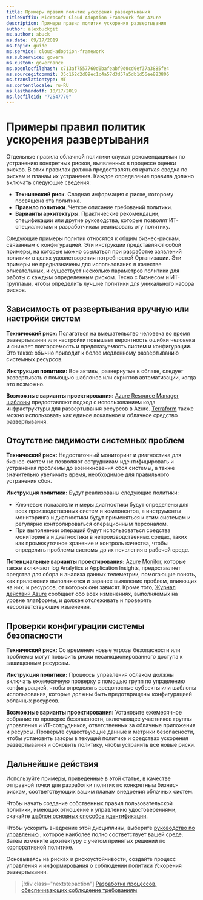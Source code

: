 ```yaml
---
title: Примеры правил политик ускорения развертывания
titleSuffix: Microsoft Cloud Adoption Framework for Azure
description: Примеры правил политик ускорения развертывания
author: alexbuckgit
ms.author: abuck
ms.date: 09/17/2019
ms.topic: guide
ms.service: cloud-adoption-framework
ms.subservice: govern
ms.custom: governance
ms.openlocfilehash: c713af7557760d0bafeabf9d0cd0ef37a3885fe4
ms.sourcegitcommit: 35c162d2d09ec1c4a57d3d57a5db1d56ee883806
ms.translationtype: MT
ms.contentlocale: ru-RU
ms.lasthandoff: 10/17/2019
ms.locfileid: "72547770"
---
```

# <a name="deployment-acceleration-sample-policy-statements"></a>Примеры правил политик ускорения развертывания

Отдельные правила облачной политики служат рекомендациями по устранению конкретных рисков, выявленных в процессе оценки рисков. В этих правилах должна предоставляться краткая сводка по рискам и планам их устранения. Каждое определение правила должно включать следующие сведения:

- **Технический риск**. Сводная информация о риске, которому посвящена эта политика.
- **Правило политики**. Четкое описание требований политики.
- **Варианты архитектуры**. Практические рекомендации, спецификации или другие руководства, которые позволят ИТ-специалистам и разработчикам реализовать эту политику.

Следующие примеры политик относятся к общим бизнес-рискам, связанным с конфигурацией. Эти инструкции представляют собой примеры, на которые можно ссылаться при разработке заявлений политики в целях удовлетворения потребностей Организации. Эти примеры не предназначены для использования в качестве описательных, и существует несколько параметров политики для работы с каждым определенным риском. Тесно с бизнесом и ИТ-группами, чтобы определить лучшие политики для уникального набора рисков.

## <a name="reliance-on-manual-deployment-or-configuration-of-systems"></a>Зависимость от развертывания вручную или настройки систем

**Технический риск:** Полагаться на вмешательство человека во время развертывания или настройки повышает вероятность ошибки человека и снижает повторяемость и предсказуемость систем и конфигурации. Это также обычно приводит к более медленному развертыванию системных ресурсов.

**Инструкция политики:** Все активы, развернутые в облаке, следует развертывать с помощью шаблонов или скриптов автоматизации, когда это возможно.

**Возможные варианты проектирования:** [Azure Resource Manager шаблоны](https://docs.microsoft.com/azure/azure-resource-manager/template-deployment-overview) предоставляют подход с использованием кода инфраструктуры для развертывания ресурсов в Azure. [Terraform](https://docs.microsoft.com/azure/terraform/terraform-overview) также можно использовать как единое локальное и облачное средство развертывания.

## <a name="lack-of-visibility-into-system-issues"></a>Отсутствие видимости системных проблем

**Технический риск:** Недостаточный мониторинг и диагностика для бизнес-систем не позволяют сотрудникам идентифицировать и устранения проблемы до возникновения сбоя системы, а также значительно увеличить время, необходимое для правильного устранения сбоя.

**Инструкция политики:** Будут реализованы следующие политики:

- Ключевые показатели и меры диагностики будут определены для всех производственных систем и компонентов, а инструменты мониторинга и диагностики будут применяться к этим системам и регулярно контролироваться операционным персоналом.
- При выполнении операций будут использоваться средства мониторинга и диагностики в непроизводственных средах, таких как промежуточное хранение и контроль качества, чтобы определить проблемы системы до их появления в рабочей среде.

**Потенциальные варианты проектирования:** [Azure Monitor](https://docs.microsoft.com/azure/azure-monitor), которые также включают log Analytics и Application Insights, предоставляет средства для сбора и анализа данных телеметрии, помогающие понять, как приложения выполняются и заранее выявление проблем, влияющих на них, и ресурсов, от которых они зависят. Кроме того, [Журнал действий Azure](https://docs.microsoft.com/azure/azure-monitor/platform/activity-logs-overview) сообщает обо всех изменениях, выполняемых на уровне платформы, и должен отслеживать и проверять несоответствующие изменения.

## <a name="configuration-security-reviews"></a>Проверки конфигурации системы безопасности

**Технический риск:** Со временем новые угрозы безопасности или проблемы могут повысить риски несанкционированного доступа к защищенным ресурсам.

**Инструкция политики:** Процессы управления облаком должны включать ежемесячную проверку с помощью групп по управлению конфигурацией, чтобы определять вредоносные субъекты или шаблоны использования, которые должны быть предотвращены конфигурацией облачных ресурсов.

**Возможные варианты проектирования:** Установите ежемесячное собрание по проверке безопасности, включающее участников группы управления и ИТ-сотрудников, ответственных за облачные приложения и ресурсы. Проверьте существующие данные и метрики безопасности, чтобы установить зазоры в текущей политике и средствах ускорения развертывания и обновить политику, чтобы устранить все новые риски.

## <a name="next-steps"></a>Дальнейшие действия

Используйте примеры, приведенные в этой статье, в качестве отправной точки для разработки политик по конкретным бизнес-рискам, соответствующих вашим планам внедрения облачных систем.

Чтобы начать создание собственных правил пользовательской политики, имеющих отношение к управлению удостоверениями, скачайте [шаблон основных способов идентификации](../identity-baseline/template.md).

Чтобы ускорить внедрение этой дисциплины, выберите [руководство по управлению](../guides/index.md) , которое наиболее полно соответствует вашей среде. Затем измените архитектуру с учетом принятых решений по корпоративной политике.

Основываясь на рисках и рискоустойчивости, создайте процесс управления и информирования о соблюдении политики Ускорения развертывания.

> [!div class="nextstepaction"]
> [Разработка процессов, обеспечивающих соблюдение требованиям](./compliance-processes.md)
